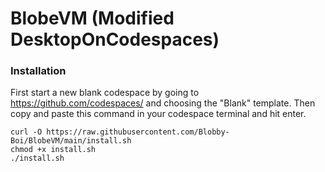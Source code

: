 # BlobeVM (Modified DesktopOnCodespaces)
### Installation
First start a new blank codespace by going to https://github.com/codespaces/ and choosing the "Blank" template.
Then copy and paste this command in your codespace terminal and hit enter.
```
curl -O https://raw.githubusercontent.com/Blobby-Boi/BlobeVM/main/install.sh
chmod +x install.sh
./install.sh
```
